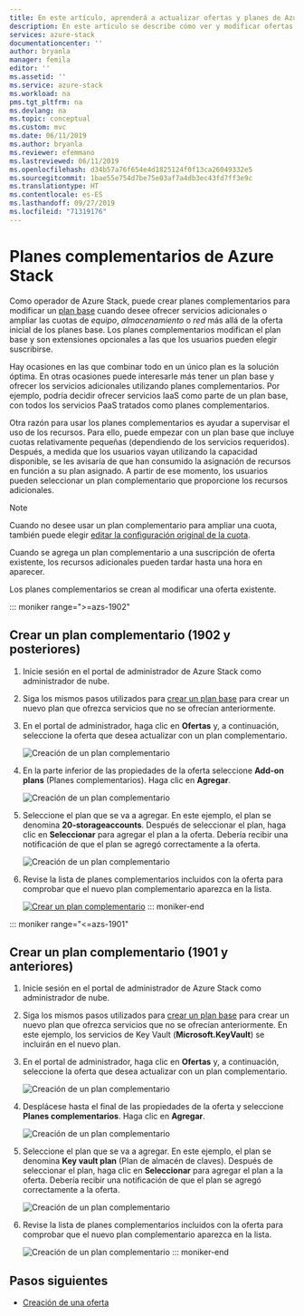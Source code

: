 ```yaml
---
title: En este artículo, aprenderá a actualizar ofertas y planes de Azure Stack | Microsoft Docs
description: En este artículo se describe cómo ver y modificar ofertas y planes de Azure Stack.
services: azure-stack
documentationcenter: ''
author: bryanla
manager: femila
editor: ''
ms.assetid: ''
ms.service: azure-stack
ms.workload: na
pms.tgt_pltfrm: na
ms.devlang: na
ms.topic: conceptual
ms.custom: mvc
ms.date: 06/11/2019
ms.author: bryanla
ms.reviewer: efemmano
ms.lastreviewed: 06/11/2019
ms.openlocfilehash: d34b57a76f654e4d1825124f0f13ca26049332e5
ms.sourcegitcommit: 1bae55e754d7be75e03af7a4db3ec43fd7ff3e9c
ms.translationtype: HT
ms.contentlocale: es-ES
ms.lasthandoff: 09/27/2019
ms.locfileid: "71319176"
---
```

# <a name="azure-stack-add-on-plans"></a>Planes complementarios de Azure Stack

Como operador de Azure Stack, puede crear planes complementarios para modificar un [plan base](azure-stack-create-plan.md) cuando desee ofrecer servicios adicionales o ampliar las cuotas de *equipo*, *almacenamiento* o *red* más allá de la oferta inicial de los planes base. Los planes complementarios modifican el plan base y son extensiones opcionales a las que los usuarios pueden elegir suscribirse.

Hay ocasiones en las que combinar todo en un único plan es la solución óptima. En otras ocasiones puede interesarle más tener un plan base y ofrecer los servicios adicionales utilizando planes complementarios. Por ejemplo, podría decidir ofrecer servicios IaaS como parte de un plan base, con todos los servicios PaaS tratados como planes complementarios.

Otra razón para usar los planes complementarios es ayudar a supervisar el uso de los recursos. Para ello, puede empezar con un plan base que incluye cuotas relativamente pequeñas (dependiendo de los servicios requeridos). Después, a medida que los usuarios vayan utilizando la capacidad disponible, se les avisaría de que han consumido la asignación de recursos en función a su plan asignado. A partir de ese momento, los usuarios pueden seleccionar un plan complementario que proporcione los recursos adicionales.

> [!NOTE]
> Cuando no desee usar un plan complementario para ampliar una cuota, también puede elegir [editar la configuración original de la cuota](azure-stack-quota-types.md#edit-a-quota).

Cuando se agrega un plan complementario a una suscripción de oferta existente, los recursos adicionales pueden tardar hasta una hora en aparecer.

Los planes complementarios se crean al modificar una oferta existente.

::: moniker range=">=azs-1902"
## <a name="create-an-add-on-plan-1902-and-later"></a>Crear un plan complementario (1902 y posteriores)

1. Inicie sesión en el portal de administrador de Azure Stack como administrador de nube.
2. Siga los mismos pasos utilizados para [crear un plan base](azure-stack-create-plan.md) para crear un nuevo plan que ofrezca servicios que no se ofrecían anteriormente.
3. En el portal de administrador, haga clic en **Ofertas** y, a continuación, seleccione la oferta que desea actualizar con un plan complementario.

   ![Creación de un plan complementario](media/create-add-on-plan/add-on1.png)

4. En la parte inferior de las propiedades de la oferta seleccione **Add-on plans** (Planes complementarios). Haga clic en **Agregar**.

    ![Creación de un plan complementario](media/create-add-on-plan/add-on2.png)

5. Seleccione el plan que se va a agregar. En este ejemplo, el plan se denomina **20-storageaccounts**. Después de seleccionar el plan, haga clic en **Seleccionar** para agregar el plan a la oferta. Debería recibir una notificación de que el plan se agregó correctamente a la oferta.

    ![Creación de un plan complementario](media/create-add-on-plan/add-on3.png)

6. Revise la lista de planes complementarios incluidos con la oferta para comprobar que el nuevo plan complementario aparezca en la lista.

    [![Crear un plan complementario](media/create-add-on-plan/add-on4.png "Create add-on plan")](media/create-add-on-plan/add-on4lg.png#lightbox)
::: moniker-end

::: moniker range="<=azs-1901"
## <a name="create-an-add-on-plan-1901-and-earlier"></a>Crear un plan complementario (1901 y anteriores)

1. Inicie sesión en el portal de administrador de Azure Stack como administrador de nube.
2. Siga los mismos pasos utilizados para [crear un plan base](azure-stack-create-plan.md) para crear un nuevo plan que ofrezca servicios que no se ofrecían anteriormente. En este ejemplo, los servicios de Key Vault (**Microsoft.KeyVault**) se incluirán en el nuevo plan.
3. En el portal de administrador, haga clic en **Ofertas** y, a continuación, seleccione la oferta que desea actualizar con un plan complementario.

   ![Creación de un plan complementario](media/create-add-on-plan/1.PNG)

4. Desplácese hasta el final de las propiedades de la oferta y seleccione **Planes complementarios**. Haga clic en **Agregar**.

    ![Creación de un plan complementario](media/create-add-on-plan/2.PNG)

5. Seleccione el plan que se va a agregar. En este ejemplo, el plan se denomina **Key vault plan** (Plan de almacén de claves). Después de seleccionar el plan, haga clic en **Seleccionar** para agregar el plan a la oferta. Debería recibir una notificación de que el plan se agregó correctamente a la oferta.

    ![Creación de un plan complementario](media/create-add-on-plan/3.PNG)

6. Revise la lista de planes complementarios incluidos con la oferta para comprobar que el nuevo plan complementario aparezca en la lista.

    ![Creación de un plan complementario](media/create-add-on-plan/4.PNG)
::: moniker-end

## <a name="next-steps"></a>Pasos siguientes

* [Creación de una oferta](azure-stack-create-offer.md)
